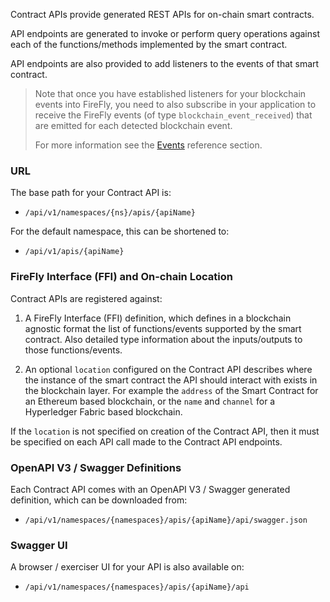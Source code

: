 Contract APIs provide generated REST APIs for on-chain smart contracts.

API endpoints are generated to invoke or perform query operations against
each of the functions/methods implemented by the smart contract.

API endpoints are also provided to add listeners to the events of that
smart contract.

> Note that once you have established listeners for your blockchain events
> into FireFly, you need to also subscribe in your application to receive
> the FireFly events (of type `blockchain_event_received`) that are emitted
> for each detected blockchain event.
>
> For more information see the [Events](../events.html) reference section.

### URL

The base path for your Contract API is:

- `/api/v1/namespaces/{ns}/apis/{apiName}`

For the default namespace, this can be shortened to:

- `/api/v1/apis/{apiName}`

### FireFly Interface (FFI) and On-chain Location

Contract APIs are registered against:

1. A FireFly Interface (FFI) definition, which defines in a blockchain agnostic
   format the list of functions/events supported by the smart contract. Also 
   detailed type information about the inputs/outputs to those functions/events.

2. An optional `location` configured on the Contract API describes where the
   instance of the smart contract the API should interact with exists in the blockchain layer.
   For example the `address` of the Smart Contract for an Ethereum based blockchain,
   or the `name` and `channel` for a Hyperledger Fabric based blockchain.

If the `location` is not specified on creation of the Contract API, then it must be
specified on each API call made to the Contract API endpoints.

### OpenAPI V3 / Swagger Definitions

Each Contract API comes with an OpenAPI V3 / Swagger generated definition, which can
be downloaded from:

- `/api/v1/namespaces/{namespaces}/apis/{apiName}/api/swagger.json`

### Swagger UI

A browser / exerciser UI for your API is also available on:

- `/api/v1/namespaces/{namespaces}/apis/{apiName}/api`
